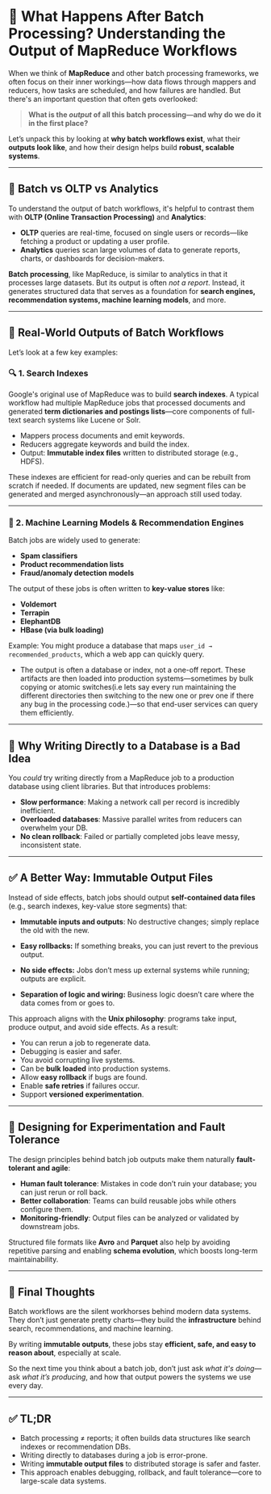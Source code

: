 <!--
author: "",
title: "What Happens After Batch Processing? Understanding the Output of MapReduce Workflows",
description: "A deep dive into the output of batch processing workflows, including why batch workflows exist, what their outputs look like, and how their design helps build robust, scalable systems.",
tags: ["MapReduce", "Batch Processing", "Big Data", "Distributed Systems", "Data Processing", "Hadoop", "Immutable Output Files", "Fault Tolerance"],
references: []
-->

# 🔄 What Happens After Batch Processing? Understanding the Output of MapReduce Workflows

When we think of **MapReduce** and other batch processing frameworks, we often focus on their inner workings—how data flows through mappers and reducers, how tasks are scheduled, and how failures are handled. But there's an important question that often gets overlooked:

> **What is the *output* of all this batch processing—and why do we do it in the first place?**

Let’s unpack this by looking at **why batch workflows exist**, what their **outputs look like**, and how their design helps build **robust, scalable systems**.

---

## 🧠 Batch vs OLTP vs Analytics

To understand the output of batch workflows, it's helpful to contrast them with **OLTP (Online Transaction Processing)** and **Analytics**:

- **OLTP** queries are real-time, focused on single users or records—like fetching a product or updating a user profile.
- **Analytics** queries scan large volumes of data to generate reports, charts, or dashboards for decision-makers.

**Batch processing**, like MapReduce, is similar to analytics in that it processes large datasets. But its output is often *not a report*. Instead, it generates structured data that serves as a foundation for **search engines, recommendation systems, machine learning models**, and more.

---

## 🧭 Real-World Outputs of Batch Workflows

Let’s look at a few key examples:

### 🔍 1. Search Indexes

Google's original use of MapReduce was to build **search indexes**. A typical workflow had multiple MapReduce jobs that processed documents and generated **term dictionaries and postings lists**—core components of full-text search systems like Lucene or Solr.

- Mappers process documents and emit keywords.
- Reducers aggregate keywords and build the index.
- Output: **Immutable index files** written to distributed storage (e.g., HDFS).

These indexes are efficient for read-only queries and can be rebuilt from scratch if needed. If documents are updated, new segment files can be generated and merged asynchronously—an approach still used today.

---

### 🤖 2. Machine Learning Models & Recommendation Engines

Batch jobs are widely used to generate:

- **Spam classifiers**
- **Product recommendation lists**
- **Fraud/anomaly detection models**

The output of these jobs is often written to **key-value stores** like:

- **Voldemort**
- **Terrapin**
- **ElephantDB**
- **HBase (via bulk loading)**

Example: You might produce a database that maps `user_id → recommended_products`, which a web app can quickly query.

- The output is often a database or index, not a one-off report. These artifacts are then loaded into production systems—sometimes by bulk copying or atomic switches(i.e lets say every run maintaining the different directories then switching to the new one or prev one if there any bug in the processing code.)—so that end-user services can query them efficiently.

---

## 🚫 Why Writing Directly to a Database is a Bad Idea

You *could* try writing directly from a MapReduce job to a production database using client libraries. But that introduces problems:

- **Slow performance**: Making a network call per record is incredibly inefficient.
- **Overloaded databases**: Massive parallel writes from reducers can overwhelm your DB.
- **No clean rollback**: Failed or partially completed jobs leave messy, inconsistent state.

---

## ✅ A Better Way: Immutable Output Files

Instead of side effects, batch jobs should output **self-contained data files** (e.g., search indexes, key-value store segments) that:

- **Immutable inputs and outputs**: No destructive changes; simply replace the old with the new.

- **Easy rollbacks:** If something breaks, you can just revert to the previous output.

- **No side effects:** Jobs don’t mess up external systems while running; outputs are explicit.

- **Separation of logic and wiring:** Business logic doesn’t care where the data comes from or goes to.

This approach aligns with the **Unix philosophy**: programs take input, produce output, and avoid side effects. As a result:

- You can rerun a job to regenerate data.
- Debugging is easier and safer.
- You avoid corrupting live systems.
- Can be **bulk loaded** into production systems.
- Allow **easy rollback** if bugs are found.
- Enable **safe retries** if failures occur.
- Support **versioned experimentation**.

---

## 🧪 Designing for Experimentation and Fault Tolerance

The design principles behind batch job outputs make them naturally **fault-tolerant and agile**:

- **Human fault tolerance**: Mistakes in code don’t ruin your database; you can just rerun or roll back.
- **Better collaboration**: Teams can build reusable jobs while others configure them.
- **Monitoring-friendly**: Output files can be analyzed or validated by downstream jobs.

Structured file formats like **Avro** and **Parquet** also help by avoiding repetitive parsing and enabling **schema evolution**, which boosts long-term maintainability.

---

## 🧵 Final Thoughts

Batch workflows are the silent workhorses behind modern data systems. They don’t just generate pretty charts—they build the **infrastructure** behind search, recommendations, and machine learning.

By writing **immutable outputs**, these jobs stay **efficient, safe, and easy to reason about**, especially at scale.

So the next time you think about a batch job, don’t just ask *what it's doing*—ask *what it’s producing*, and how that output powers the systems we use every day.

---

## ✅ TL;DR

- Batch processing ≠ reports; it often builds data structures like search indexes or recommendation DBs.
- Writing directly to databases during a job is error-prone.
- Writing **immutable output files** to distributed storage is safer and faster.
- This approach enables debugging, rollback, and fault tolerance—core to large-scale data systems.
